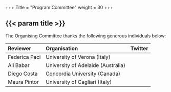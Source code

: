 +++
Title = "Program Committee"
weight = 30
+++

## {{< param title >}}

The Organising Committee thanks the following generous individuals below:






| **Reviewer**		 | **Organisation** 	 | **Twitter**	 	 |
|:---------------|:-------------------|:---------------|
|Federica Paci|University of Verona (Italy)|     |
|Ali Babar|University of Adelaide (Australia)|   |
|Diego Costa|Concordia University (Canada)|      |
|Maura Pintor|University of Cagliari (Italy)|    |
